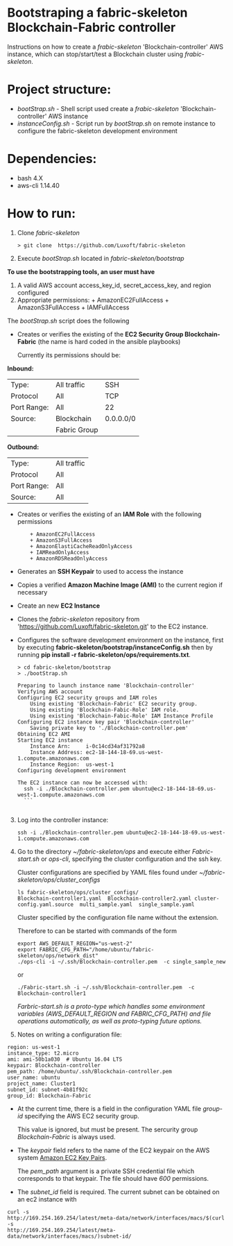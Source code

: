 # Bootstraping a fabric-skeleton Blockchain-Fabric controller

Instructions on how to create a *frabic-skeleton* 'Blockchain-controller' AWS instance, which can stop/start/test a Blockchain cluster using *frabic-skeleton*.

# Project structure:

- *bootStrap.sh* - Shell script used create a *frabic-skeleton* 'Blockchain-controller' AWS instance
- *instanceConfig.sh* - Script run by *bootStrap.sh* on remote instance
  to configure the fabric-skeleton development environment

# Dependencies:
* bash 4.X
* aws-cli 1.14.40


# How to run:
1. Clone *fabric-skeleton*
	```
	> git clone  https://github.com/Luxoft/fabric-skeleton
	```

2. Execute *bootStrap.sh* located in *fabric-skeleton/bootstrap*

**To use the bootstrapping tools, an user must have**

1. A valid AWS account access_key_id, secret_access_key, and region
	configured
2. Appropriate permissions:
	   + AmazonEC2FullAccess
	   + AmazonS3FullAccess
	   + IAMFullAccess
	
The *bootStrap.sh* script does the following
	
- Creates or verifies the existing of the **EC2 Security Group
		  Blockchain-Fabric** (the name is hard coded in the
		  ansible playbooks)
	
  Currently its permissions should be:
	
**Inbound:**
	
<table>
<tr><td>Type: </td><td>All traffic</td><td>SSH</td></tr>
<tr><td>Protocol</td><td>All</td><td>TCP</td></tr>
<tr><td>Port Range: </td><td> All</td><td> 22</td></tr>
<tr><td>Source: </td><td>    Blockchain</td><td>0.0.0.0/0</td></tr>
<tr><td> </td></td><td>Fabric Group</td><td></td></tr>
</table>

**Outbound:**
	
<table>
<tr><td>Type: </td><td>All traffic</td></tr>
<tr><td>Protocol</td><td>All</td></tr>
<tr><td>Port Range: </td><td> All</td></tr>
<tr><td>Source: </td><td>All</td></tr>
</table>
	
- Creates or verifies the existing of an **IAM Role** with the following
		permissions
	
		  + AmazonEC2FullAccess
		  + AmazonS3FullAccess
		  + AmazonElastiCacheReadOnlyAccess
		  + IAMReadOnlyAccess
		  + AmazonRDSReadOnlyAccess

- Generates an **SSH Keypair** to used to access the instance
- Copies a verified **Amazon Machine Image (AMI)** to the current
region if necessary
- Create an new **EC2 Instance**
- Clones the  *fabric-skeleton* repository from
  'https://github.com/Luxoft/fabric-skeleton.git' to the EC2 instance.
- Configures the software development environment on the instance,
  first by executing **fabric-skeleton/bootstrap/instanceConfig.sh**
  then by running **pip install -r fabric-skeleton/ops/requirements.txt**.

	```
	> cd fabric-skeleton/bootstrap
	> ./bootStrap.sh
	
	Preparing to launch instance name 'Blockchain-controller'
	Verifying AWS account
	Configuring EC2 security groups and IAM roles
	    Using existing 'Blockchain-Fabric' EC2 security group.
	    Using existing 'Blockchain-Fabic-Role' IAM role.
	    Using existing 'Blockchain-Fabic-Role' IAM Instance Profile
	Configuring EC2 instance key pair 'Blockchain-controller'
	    Saving private key to './Blockchain-controller.pem'
	Obtaining EC2 AMI
	Starting EC2 instance
	    Instance Arn:     i-0c14cd34af31792a8
	    Instance Address: ec2-18-144-18-69.us-west-1.compute.amazonaws.com
	    Instance Region:  us-west-1
	Configuring development environment
	
	The EC2 instance can now be accessed with:
	  ssh -i ./Blockchain-controller.pem ubuntu@ec2-18-144-18-69.us-west-1.compute.amazonaws.com
	  ```

	
3. Log into the controller instance:
	```
	ssh -i ./Blockchain-controller.pem ubuntu@ec2-18-144-18-69.us-west-1.compute.amazonaws.com
	```

4. Go to the directory *~/fabric-skeleton/ops* and execute either
   *Fabric-start.sh* or *ops-cli*, specifying the cluster configuration
   and the ssh key.

   Cluster configurations are specified by YAML files found under
   *~/fabric-skeleton/ops/cluster_configs*
   ```
   ls fabric-skeleton/ops/cluster_configs/
   Blockchain-controller1.yaml  Blockchain-controller2.yaml cluster-config.yaml.source  multi_sample.yaml  single_sample.yaml
	```
   Cluster specified by the configuration file name without the
   extension.

	Therefore to can be started with commands of the form

	```
	export AWS_DEFAULT_REGION="us-west-2"
	export FABRIC_CFG_PATH="/home/ubuntu/fabric-skeleton/ops/network_dist"
	./ops-cli -i ~/.ssh/Blockchain-controller.pem  -c single_sample_new
	```
	or
	```
	./Fabric-start.sh -i ~/.ssh/Blockchain-controller.pem  -c Blockchain-controller1
	```
	*Farbric-start.sh is a proto-type which handles some environment
variables (AWS_DEFAULT_REGION and FABRIC_CFG_PATH) and file operations
automatically, as well as proto-typing future options.*

5. Notes on writing a configuration file:
```
region: us-west-1
instance_type: t2.micro
ami: ami-50b1a030  # Ubuntu 16.04 LTS
keypair: Blockchain-controller
pem_path: /home/ubuntu/.ssh/Blockchain-controller.pem
user_name: ubuntu
project_name: Cluster1
subnet_id: subnet-4b81f92c
group_id: Blockchain-Fabric
```
- At the current time, there is a field in the configuration YAML
file  *group-id* specifying the AWS EC2 security group.

	This value is ignored, but must be present.  The sercurity group
*Blockchain-Fabric* is always used.

- The *keypair* field refers to the name of the EC2 keypair on the AWS
  system
  [Amazon EC2 Key Pairs](https://docs.aws.amazon.com/AWSEC2/latest/UserGuide/ec2-key-pairs.html).

	The *pem_path* argument is a private SSH credential file which
corresponds to that keypair.  The file should have *600* permissions.

- The *subnet_id* field is required. The current subnet can be obtained
on an ec2 instance with
```
curl -s
http://169.254.169.254/latest/meta-data/network/interfaces/macs/$(curl -s
http://169.254.169.254/latest/meta-data/network/interfaces/macs/)subnet-id/
```
	

